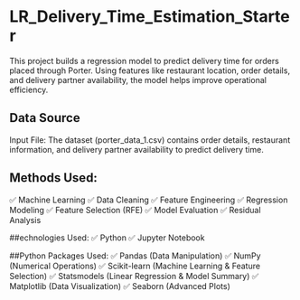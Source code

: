 # LR_Delivery_Time_Estimation_Starter
This project builds a regression model to predict delivery time for orders placed through Porter. Using features like restaurant location, order details, and delivery partner availability, the model helps improve operational efficiency.
## Data Source
Input File: The dataset (porter_data_1.csv) contains order details, restaurant information, and delivery partner availability to predict delivery time.

## Methods Used:
✅ Machine Learning
✅ Data Cleaning
✅ Feature Engineering
✅ Regression Modeling
✅ Feature Selection (RFE)
✅ Model Evaluation
✅ Residual Analysis

##echnologies Used:
✅ Python
✅ Jupyter Notebook

##Python Packages Used:
✅ Pandas (Data Manipulation)
✅ NumPy (Numerical Operations)
✅ Scikit-learn (Machine Learning & Feature Selection)
✅ Statsmodels (Linear Regression & Model Summary)
✅ Matplotlib (Data Visualization)
✅ Seaborn (Advanced Plots)
